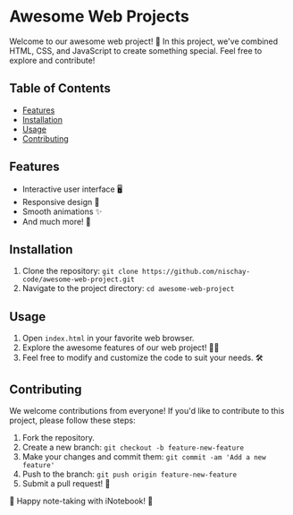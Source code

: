 # Awesome Web Projects

Welcome to our awesome web project! 🎉 In this project, we've combined HTML, CSS, and JavaScript to create something special. Feel free to explore and contribute!

## Table of Contents
- [Features](#features)
- [Installation](#installation)
- [Usage](#usage)
- [Contributing](#contributing)

## Features
- Interactive user interface 🖥️
- Responsive design 📱
- Smooth animations ✨
- And much more! 🎨

## Installation
1. Clone the repository: `git clone https://github.com/nischay-code/awesome-web-project.git`
2. Navigate to the project directory: `cd awesome-web-project`

## Usage
1. Open `index.html` in your favorite web browser.
2. Explore the awesome features of our web project! 🕵️‍♂️
3. Feel free to modify and customize the code to suit your needs. 🛠️

## Contributing
We welcome contributions from everyone! If you'd like to contribute to this project, please follow these steps:
1. Fork the repository.
2. Create a new branch: `git checkout -b feature-new-feature`
3. Make your changes and commit them: `git commit -am 'Add a new feature'`
4. Push to the branch: `git push origin feature-new-feature`
5. Submit a pull request! 🚀

🌟 Happy note-taking with iNotebook! 🌟
